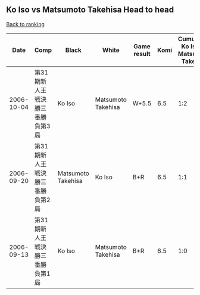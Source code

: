 ## Ko Iso vs Matsumoto Takehisa Head to head

[Back to ranking](../../index.md)




| **Date** | **Comp** | **Black** | **White** | **Game result** | **Komi** | **Cumulative Ko Iso vs Matsumoto Takehisa** | **Ko Iso streak** | **Matsumoto Takehisa streak** | 
| --- | --- | --- | --- | --- | --- | --- | --- | --- |
| 2006-10-04 | 第31期新人王戦決勝三番勝負第3局 | Ko Iso | Matsumoto Takehisa | W+5.5 | 6.5 | 1:2 | 0 | 2 | 
| 2006-09-20 | 第31期新人王戦決勝三番勝負第2局 | Matsumoto Takehisa | Ko Iso | B+R | 6.5 | 1:1 | 0 | 1 | 
| 2006-09-13 | 第31期新人王戦決勝三番勝負第1局 | Ko Iso | Matsumoto Takehisa | B+R | 6.5 | 1:0 | 1 | 0 |




